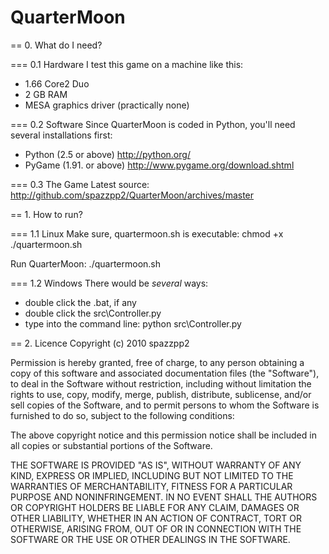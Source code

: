 QuarterMoon
===========

== 0. What do I need?

=== 0.1 Hardware
I test this game on a machine like this:
* 1.66 Core2 Duo
* 2 GB RAM
* MESA graphics driver (practically none)

=== 0.2 Software
Since QuarterMoon is coded in Python, you'll need several installations first:
* Python (2.5 or above)		http://python.org/
* PyGame (1.91. or above)	http://www.pygame.org/download.shtml

=== 0.3 The Game
Latest source:	http://github.com/spazzpp2/QuarterMoon/archives/master


== 1. How to run?

=== 1.1 Linux
Make sure, quartermoon.sh is executable:
		chmod +x ./quartermoon.sh

Run QuarterMoon:
		./quartermoon.sh

=== 1.2 Windows
There would be *several* ways:
* double click the .bat, if any
* double click the src\Controller.py
* type into the command line:
		python src\Controller.py


== 2. Licence
Copyright (c) 2010 spazzpp2

Permission is hereby granted, free of charge, to any person obtaining a copy
of this software and associated documentation files (the "Software"), to deal
in the Software without restriction, including without limitation the rights
to use, copy, modify, merge, publish, distribute, sublicense, and/or sell
copies of the Software, and to permit persons to whom the Software is
furnished to do so, subject to the following conditions:

The above copyright notice and this permission notice shall be included in
all copies or substantial portions of the Software.

THE SOFTWARE IS PROVIDED "AS IS", WITHOUT WARRANTY OF ANY KIND, EXPRESS OR
IMPLIED, INCLUDING BUT NOT LIMITED TO THE WARRANTIES OF MERCHANTABILITY,
FITNESS FOR A PARTICULAR PURPOSE AND NONINFRINGEMENT. IN NO EVENT SHALL THE
AUTHORS OR COPYRIGHT HOLDERS BE LIABLE FOR ANY CLAIM, DAMAGES OR OTHER
LIABILITY, WHETHER IN AN ACTION OF CONTRACT, TORT OR OTHERWISE, ARISING FROM,
OUT OF OR IN CONNECTION WITH THE SOFTWARE OR THE USE OR OTHER DEALINGS IN
THE SOFTWARE.
